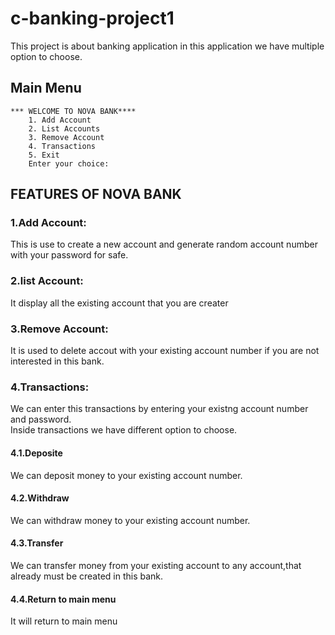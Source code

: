 # c-banking-project1 
This project is about banking application in this application we have multiple option to choose.  
## Main Menu  
````
*** WELCOME TO NOVA BANK****		
	1. Add Account
	2. List Accounts
	3. Remove Account
	4. Transactions
	5. Exit
	Enter your choice: 
 ````           
## FEATURES OF NOVA BANK  

### 1.Add Account:  
This is use to create a new account and generate random account number with your password for safe.  
### 2.list Account:  
It display all the existing account that you are creater  
### 3.Remove Account:
It is used to delete accout with your existing account number if you are not interested in this bank.  
### 4.Transactions:  
We can enter this transactions by entering your existng account number and password.  
Inside transactions we have different option to choose.  
#### 4.1.Deposite  
We can deposit money to your existing account number.   
#### 4.2.Withdraw
We can withdraw money to your existing account number.   
#### 4.3.Transfer  
We can transfer money from your existing account to any account,that already must be created in this bank.  
#### 4.4.Return to main menu
It will return to main menu 
